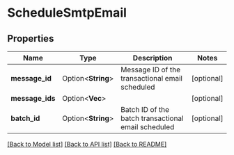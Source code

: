 # ScheduleSmtpEmail

## Properties

Name | Type | Description | Notes
------------ | ------------- | ------------- | -------------
**message_id** | Option<**String**> | Message ID of the transactional email scheduled | [optional]
**message_ids** | Option<**Vec<String>**> |  | [optional]
**batch_id** | Option<**String**> | Batch ID of the batch transactional email scheduled | [optional]

[[Back to Model list]](../README.md#documentation-for-models) [[Back to API list]](../README.md#documentation-for-api-endpoints) [[Back to README]](../README.md)


